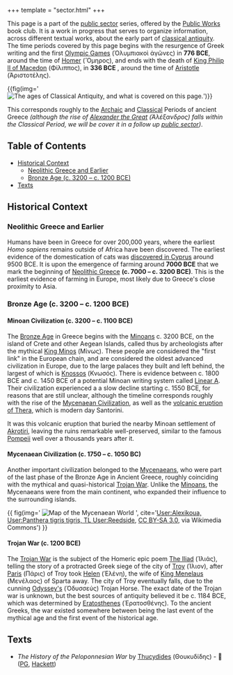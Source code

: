 +++
template = "sector.html"
+++

This page is a part of the [public sector](/#public-sectors) series, offered by the [Public Works](/) book club.
It is a work in progress that serves to organize information, across different textual works, about the early part of [classical antiquity](https://en.wikipedia.org/wiki/Classical_antiquity).
The time periods covered by this page begins with the resurgence of Greek writing and the first [Olympic Games](https://en.wikipedia.org/wiki/Ancient_Olympic_Games) (Ὀλυμπιακοὶ ἀγῶνες) in __776 BCE__, around the time of [Homer](https://en.wikipedia.org/wiki/Homer) (Ὅμηρος), and ends with the death of [King Philip II of Macedon](https://en.wikipedia.org/wiki/Philip_II_of_Macedon) (Φίλιππος), in __336 BCE__ , around the time of [Aristotle](https://en.wikipedia.org/wiki/Aristotle) (Ἀριστοτέλης).

{{fig(img='![The ages of Classical Antiquity, and what is covered on this page.](/illo/classical-antiquity-diagram_attic.webp "The ages of Classical Antiquity, and what is covered on this page.")')}}

This corresponds roughly to the [Archaic](https://en.wikipedia.org/wiki/Archaic_Greece) and [Classical](https://en.wikipedia.org/wiki/Classical_Greece) Periods of ancient Greece _(although the rise of [Alexander the Great](https://en.wikipedia.org/wiki/Alexander_the_Great) (Ἀλέξανδρος) falls within the Classical Period, we will be cover it in a follow up [public sector](/#public-sectors))_.

<h2>Table of Contents</h2>

<!-- TOC -->
- [Historical Context](#historical-context)
  - [Neolithic Greece and Earlier](#neolithic-greece-and-earlier)
  - [Bronze Age (c. 3200 – c. 1200 BCE)](#bronze-age-c-3200-c-1200-bce)
- [Texts](#texts)
<!-- /TOC -->


## Historical Context

### Neolithic Greece and Earlier

Humans have been in Greece for over 200,000 years, where the earliest *Homo sapiens* remains outside of Africa have been discovered. The earliest evidence of the domestication of cats was [discovered in Cyprus](https://en.wikipedia.org/wiki/Domestication_of_the_cat#Archaeological_evidence) around 9500 BCE. It is upon the emergence of farming around __7000 BCE__ that we mark the beginning of [Neolithic Greece](https://en.wikipedia.org/wiki/Neolithic_Greece) __(c. 7000 – c. 3200 BCE)__. This is the earliest evidence of farming in Europe, most likely due to Greece's close proximity to Asia.

### Bronze Age (c. 3200 – c. 1200 BCE)

#### Minoan Civilization (c. 3200 – c. 1100 BCE)

The [Bronze Age](https://en.wikipedia.org/wiki/Bronze_Age) in Greece begins with the [Minoans](https://en.wikipedia.org/wiki/Minoan_civilization) c. 3200 BCE, on the island of Crete and other Aegean Islands, called thus by archeologists after the mythical [King Minos](https://en.wikipedia.org/wiki/Minos) (Μίνως). These people are considered the "first link" in the European chain, and are considered the oldest advanced civilization in Europe, due to the large palaces they built and left behind, the largest of which is [Knossos](https://en.wikipedia.org/wiki/Knossos) (Κνωσός). There is evidence between c. 1800 BCE and c. 1450 BCE of a potential Minoan writing system called [Linear A](https://en.wikipedia.org/wiki/Linear_A). Their civilization experienced a a slow decline starting c. 1550 BCE, for reasons that are still unclear, although the timeline corresponds roughly with the rise of the [Mycenaean Civilization](#mycenaean-civilization-c-1750-c-1050-bc), as well as the [volcanic eruption of Thera](https://en.wikipedia.org/wiki/Minoan_eruption), which is modern day Santorini.

It was this volcanic eruption that buried the nearby Minoan settlement of [Akrotiri](https://en.wikipedia.org/wiki/Akrotiri_(prehistoric_city)), leaving the ruins remarkable well-preserved, similar to the famous [Pompeii](https://en.wikipedia.org/wiki/Pompeii) well over a thousands years after it.

#### Mycenaean Civilization (c. 1750 – c. 1050 BC)

Another important civilization belonged to the [Mycenaeans](https://en.wikipedia.org/wiki/Mycenaean_Greece), who were part of the last phase of the Bronze Age in Ancient Greece, roughly coinciding with the mythical and quasi-historical [Trojan War](#trojan-war-c-1200-bce). Unlike the [Minoans](#minoan-civilization-c-3200-c-1100-bce), the Mycenaeans were from the main continent, who expanded their influence to the surrounding islands.

{{ fig(img='
  ![Map of the Mycenaean World](/img/maps/Mycenaean_World_en.webp "The Mycenaean World c. 1400 - c. 1100 BCE")
  ', cite='<a href="https://commons.wikimedia.org/wiki/File:Mycenaean_World_en.png">User:Alexikoua, User:Panthera tigris tigris, TL User:Reedside</a>, <a href="https://creativecommons.org/licenses/by-sa/3.0">CC BY-SA 3.0</a>, via Wikimedia Commons') }}

#### Trojan War (c. 1200 BCE)

The [Trojan War](https://en.wikipedia.org/wiki/Trojan_War) is the subject of the Homeric epic poem [The Iliad](https://en.wikipedia.org/wiki/Iliad) (Ἰλιάς), telling the story of a protracted Greek siege of the city of [Troy](https://en.wikipedia.org/wiki/Troy) (Ίλιον), after [Paris](https://en.wikipedia.org/wiki/Paris_(mythology)) (Πάρις) of Troy took [Helen](https://en.wikipedia.org/wiki/Helen_of_Troy) (Ἑλένη), the wife of [King Menelaus](https://en.wikipedia.org/wiki/Menelaus) (Μενέλαος) of Sparta away. The city of Troy eventually falls, due to the cunning [Odyssey's](https://en.wikipedia.org/wiki/Odysseus) (Ὀδυσσεύς) Trojan Horse. The exact date of the Trojan war is unknown, but the best sources of antiquity believed it be c. 1184 BCE, which was determined by [Eratosthenes](https://en.wikipedia.org/wiki/Eratosthenes) (Ἐρατοσθένης). To the ancient Greeks, the war existed somewhere between being the last event of the mythical age and the first event of the historical age.

## Texts

* _The History of the Peloponnesian War_ by [Thucydides](https://en.wikipedia.org/wiki/Thucydides) (Θουκυδίδης) - 🔗 ([PG](https://www.gutenberg.org/ebooks/7142), [Hackett](https://hackettpublishing.com/the-peloponnesian-war))